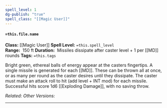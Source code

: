 ```yaml
---
spell_level: 1
dg-publish: "true"
spell_class: "[[Magic User]]"
---
```


#### `=this.file.name`

**Class:** [[Magic User]]
**Spell Level:** `=this.spell_level`  
**Range:**  150 ft
**Duration:**  Missiles dissipate after caster level + 1 per [[MD]] rounds
**Tags:** `=this.tags`

Bright green, ethereal balls of energy appear at the casters fingertips. A single missile is generated for each [[MD]]. These can be thrown all at once, or as many per round as the caster desires until they dissipate. The caster must make an attack roll to hit (add level + INT mod) for each missile. Successful hits score 1d6 [[Exploding Damage]], with no saving throw.

*Related:* 
*Other Versions:*
___


